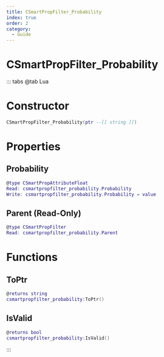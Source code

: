 ```yaml
---
title: CSmartPropFilter_Probability
index: true
order: 2
category:
  - Guide
---
```


# CSmartPropFilter_Probability

::: tabs
@tab Lua
# Constructor
```lua
CSmartPropFilter_Probability(ptr --[[ string ]])
```
# Properties
## Probability 
```lua
@type CSmartPropAttributeFloat
Read: csmartpropfilter_probability.Probability
Write: csmartpropfilter_probability.Probability = value
```
## Parent (Read-Only)
```lua
@type CSmartPropFilter
Read: csmartpropfilter_probability.Parent
```
# Functions
## ToPtr
```lua
@returns string
csmartpropfilter_probability:ToPtr()
```
## IsValid
```lua
@returns bool
csmartpropfilter_probability:IsValid()
```

:::